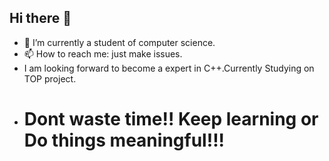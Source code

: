 ## Hi there 👋

<!--
**985025074/985025074** is a ✨ _special_ ✨ repository because its `README.md` (this file) appears on your GitHub profile.

Here are some ideas to get you started:

- 🔭 I’m currently studying.

- 📫 How to reach me: 985025074
- 😄 Pronouns: ...
- ⚡ Fun fact: ...
-->
- 🔭 I’m currently a student of computer science.
- 📫 How to reach me: just make issues.
- I am looking forward to become a expert in C++.Currently Studying on TOP project.
- # Dont waste time!! Keep learning or Do things meaningful!!!
